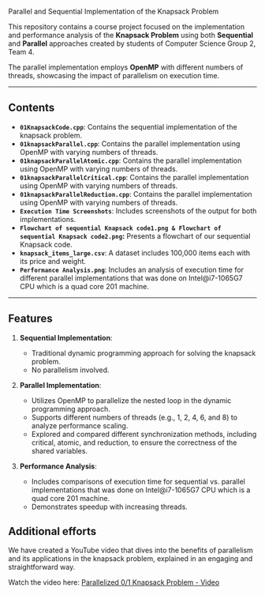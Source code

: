 Parallel and Sequential Implementation of the Knapsack Problem

This repository contains a course project focused on the implementation and performance analysis of the **Knapsack Problem** using both **Sequential** and **Parallel** approaches created by students of Computer Science Group 2, Team 4.

The parallel implementation employs **OpenMP** with different numbers of threads, showcasing the impact of parallelism on execution time.

---

## Contents
- **`01KnapsackCode.cpp`**: Contains the sequential implementation of the knapsack problem.
- **`01knapsackParallel.cpp`**: Contains the parallel implementation using OpenMP with varying numbers of threads.
- **`01knapsackParallelAtomic.cpp`**: Contains the parallel implementation using OpenMP with varying numbers of threads.
- **`01knapsackParallelCritical.cpp`**: Contains the parallel implementation using OpenMP with varying numbers of threads.
- **`01knapsackParallelReduction.cpp`**: Contains the parallel implementation using OpenMP with varying numbers of threads.
- **`Execution Time Screenshots`**: Includes screenshots of the output for both implementations.
- **`Flowchart of sequential Knapsack code1.png & Flowchart of sequential Knapsack code2.png`:** Presents a flowchart of our sequential Knapsack code.
- **`knapsack_items_large.csv`**: A dataset includes 100,000 items each with its price and weight.   
- **`Performance Analysis.png`**: Includes an analysis of execution time for different parallel implementations that was done on Intel@i7-1065G7 CPU which is a quad core 201 machine.



---

## Features
1. **Sequential Implementation**:
   - Traditional dynamic programming approach for solving the knapsack problem.
   - No parallelism involved.

2. **Parallel Implementation**:
   - Utilizes OpenMP to parallelize the nested loop in the dynamic programming approach.
   - Supports different numbers of threads (e.g., 1, 2, 4, 6, and 8) to analyze performance scaling.
   - Explored and compared different synchronization methods, including critical, atomic, and reduction, to ensure the correctness of the shared variables. 

3. **Performance Analysis**:
   - Includes comparisons of execution time for sequential vs. parallel implementations that was done on Intel@i7-1065G7 CPU which is a quad core 201
machine.
   - Demonstrates speedup with increasing threads.
  
## Additional efforts 
We have created a YouTube video that dives into the benefits of parallelism and its applications in the knapsack problem, explained in an engaging and straightforward way.

Watch the video here: [Parallelized 0/1 Knapsack Problem - Video](https://youtu.be/WFLeM5VRa8c?si=Ul-e55p2FkE96ZKe)
